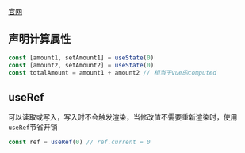 [官网](https://beta.reactjs.org)

## 声明计算属性

```ts
const [amount1, setAmount1] = useState(0)
const [amount2, setAmount2] = useState(0)
const totalAmount = amount1 + amount2 // 相当于vue的computed
```

## useRef

可以读取或写入，写入时不会触发渲染，当修改值不需要重新渲染时，使用`useRef`节省开销

```ts
const ref = useRef(0) // ref.current = 0
```

